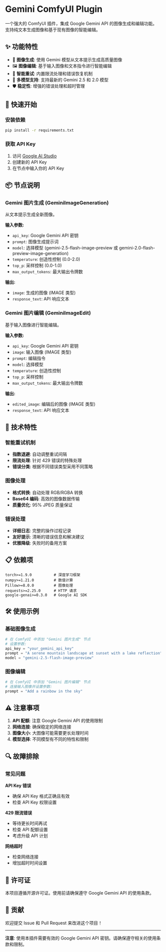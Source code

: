 # Gemini ComfyUI Plugin

一个强大的 ComfyUI 插件，集成 Google Gemini API 的图像生成和编辑功能。支持纯文本生成图像和基于现有图像的智能编辑。

## ✨ 功能特性

- 🎨 **图像生成**: 使用 Gemini 模型从文本提示生成高质量图像
- 🖼️ **图像编辑**: 基于输入图像和文本指令进行智能编辑
- 🔄 **智能重试**: 内置限流处理和错误恢复机制
- 🚀 **多模型支持**: 支持最新的 Gemini 2.5 和 2.0 模型
- 🛡️ **稳定性**: 增强的错误处理和超时管理

## 🚀 快速开始

### 安装依赖

```bash
pip install -r requirements.txt
```

### 获取 API Key

1. 访问 [Google AI Studio](https://makersuite.google.com/app/apikey)
2. 创建新的 API Key
3. 在节点中输入你的 API Key

## 📦 节点说明

### Gemini 图片生成 (GeminiImageGeneration)

从文本提示生成全新图像。

**输入参数:**
- `api_key`: Google Gemini API 密钥
- `prompt`: 图像生成提示词
- `model`: 选择模型 (gemini-2.5-flash-image-preview 或 gemini-2.0-flash-preview-image-generation)
- `temperature`: 创造性控制 (0.0-2.0)
- `top_p`: 采样控制 (0.0-1.0)
- `max_output_tokens`: 最大输出令牌数

**输出:**
- `image`: 生成的图像 (IMAGE 类型)
- `response_text`: API 响应文本

### Gemini 图片编辑 (GeminiImageEdit)

基于输入图像进行智能编辑。

**输入参数:**
- `api_key`: Google Gemini API 密钥
- `image`: 输入图像 (IMAGE 类型)
- `prompt`: 编辑指令
- `model`: 选择模型
- `temperature`: 创造性控制
- `top_p`: 采样控制
- `max_output_tokens`: 最大输出令牌数

**输出:**
- `edited_image`: 编辑后的图像 (IMAGE 类型)
- `response_text`: API 响应文本

## 🔧 技术特性

### 智能重试机制

- **指数退避**: 自动调整重试间隔
- **限流处理**: 针对 429 错误的特殊处理
- **错误分类**: 根据不同错误类型采用不同策略

### 图像处理

- **格式转换**: 自动处理 RGB/RGBA 转换
- **Base64 编码**: 高效的图像数据传输
- **质量优化**: 95% JPEG 质量保证

### 错误处理

- **详细日志**: 完整的操作过程记录
- **友好提示**: 清晰的错误信息和解决建议
- **优雅降级**: 失败时的备用方案

## 📋 依赖项

```
torch>=1.9.0          # 深度学习框架
numpy>=1.21.0         # 数值计算
Pillow>=8.0.0         # 图像处理
requests>=2.25.0      # HTTP 请求
google-genai>=0.3.0   # Google AI SDK
```

## 🛠️ 使用示例

### 基础图像生成

```python
# 在 ComfyUI 中添加 "Gemini 图片生成" 节点
# 设置参数:
api_key = "your_gemini_api_key"
prompt = "A serene mountain landscape at sunset with a lake reflection"
model = "gemini-2.5-flash-image-preview"
```

### 图像编辑

```python
# 在 ComfyUI 中添加 "Gemini 图片编辑" 节点
# 连接输入图像并设置参数:
prompt = "Add a rainbow in the sky"
```

## ⚠️ 注意事项

1. **API 配额**: 注意 Google Gemini API 的使用限制
2. **网络连接**: 确保稳定的网络连接
3. **图像大小**: 大图像可能需要更长处理时间
4. **模型选择**: 不同模型有不同的特性和限制

## 🔍 故障排除

### 常见问题

**API Key 错误**
- 确保 API Key 格式正确且有效
- 检查 API Key 权限设置

**429 限流错误**
- 等待更长时间再试
- 检查 API 配额设置
- 考虑升级 API 计划

**网络超时**
- 检查网络连接
- 增加超时时间设置

## 📄 许可证

本项目遵循开源许可证。使用前请确保遵守 Google Gemini API 的使用条款。

## 🤝 贡献

欢迎提交 Issue 和 Pull Request 来改进这个项目！

---

**注意**: 使用本插件需要有效的 Google Gemini API 密钥。请确保遵守相关的使用条款和限制。